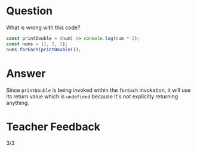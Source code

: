 # Question

What is wrong with this code?

```js
const printDouble = (num) => console.log(num * 2);
const nums = [1, 2, 3];
nums.forEach(printDouble());
```

# Answer

Since `printDouble` is being invoked within the `forEach` invokation, it will use its return value which is `undefined` because it's not explicitly returning anything.

# Teacher Feedback
3/3